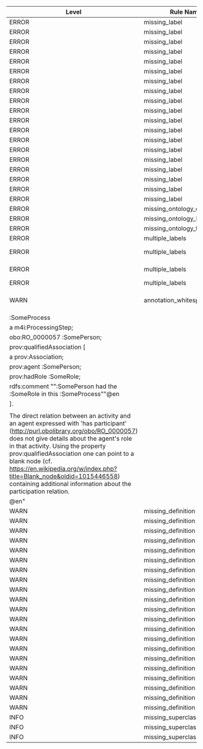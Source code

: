 | Level | Rule Name | Subject | Property | Value |
| --- | --- | --- | --- | --- |
| ERROR | missing_label | BFO:0000050 | rdfs:label |  |
| ERROR | missing_label | BFO:0000051 | rdfs:label |  |
| ERROR | missing_label | RO:0000056 | rdfs:label |  |
| ERROR | missing_label | RO:0000057 | rdfs:label |  |
| ERROR | missing_label | http://w3id.org/nfdi4ing/metadata4ing#inProject | rdfs:label |  |
| ERROR | missing_label | http://w3id.org/nfdi4ing/metadata4ing#projectParticipant | rdfs:label |  |
| ERROR | missing_label | rdf:PlainLiteral | rdfs:label |  |
| ERROR | missing_label | xsd:string | rdfs:label |  |
| ERROR | missing_label | skos:definition | rdfs:label |  |
| ERROR | missing_label | skos:editorialNote | rdfs:label |  |
| ERROR | missing_label | skos:example | rdfs:label |  |
| ERROR | missing_label | skos:note | rdfs:label |  |
| ERROR | missing_label | skos:prefLabel | rdfs:label |  |
| ERROR | missing_label | prov:Association | rdfs:label |  |
| ERROR | missing_label | prov:Role | rdfs:label |  |
| ERROR | missing_label | prov:qualifiedAssociation | rdfs:label |  |
| ERROR | missing_label | foaf:Agent | rdfs:label |  |
| ERROR | missing_label | foaf:Organization | rdfs:label |  |
| ERROR | missing_label | foaf:Person | rdfs:label |  |
| ERROR | missing_ontology_description | http://w3id.org/nfdi4ing/metadata4ing# | dc:description |  |
| ERROR | missing_ontology_license | http://w3id.org/nfdi4ing/metadata4ing# | dc:license |  |
| ERROR | missing_ontology_title | http://w3id.org/nfdi4ing/metadata4ing# | dc:title |  |
| ERROR | multiple_labels | prov:hadRole | rdfs:label | had role@en |
| ERROR | multiple_labels | prov:hadRole | rdfs:label | hatte Rolle@de |
| ERROR | multiple_labels | prov:wasRoleIn | rdfs:label | war Rolle in@de |
| ERROR | multiple_labels | prov:wasRoleIn | rdfs:label | wasRoleIn@en |
| WARN | annotation_whitespace | prov:qualifiedAssociation | skos:example | "Example application in m4i: |
| :SomeProcess |  |  |  |  |
|     a m4i:ProcessingStep;  |  |  |  |  |
|     obo:RO_0000057 :SomePerson; |  |  |  |  |
|     prov:qualifiedAssociation [ |  |  |  |  |
|         a prov:Association; |  |  |  |  |
|         prov:agent   :SomePerson; |  |  |  |  |
|         prov:hadRole :SomeRole; |  |  |  |  |
|         rdfs:comment \"":SomePerson had the :SomeRole in this :SomeProcess\""@en |  |  |  |  |
|     ]. |  |  |  |  |
|  |  |  |  |  |
| The direct relation between an activity and an agent expressed with 'has participant' (http://purl.obolibrary.org/obo/RO_0000057) does not give details about the agent's role in that activity. Using the property prov:qualifiedAssociation one can point to a blank node (cf. https://en.wikipedia.org/w/index.php?title=Blank_node&oldid=1015446558) containing additional information about the participation relation. |  |  |  |  |
| @en" |  |  |  |  |
| WARN | missing_definition | BFO:0000050 | IAO:0000115 |  |
| WARN | missing_definition | BFO:0000051 | IAO:0000115 |  |
| WARN | missing_definition | RO:0000056 | IAO:0000115 |  |
| WARN | missing_definition | RO:0000057 | IAO:0000115 |  |
| WARN | missing_definition | http://w3id.org/nfdi4ing/metadata4ing#inProject | IAO:0000115 |  |
| WARN | missing_definition | http://w3id.org/nfdi4ing/metadata4ing#projectParticipant | IAO:0000115 |  |
| WARN | missing_definition | rdf:PlainLiteral | IAO:0000115 |  |
| WARN | missing_definition | xsd:string | IAO:0000115 |  |
| WARN | missing_definition | skos:definition | IAO:0000115 |  |
| WARN | missing_definition | skos:editorialNote | IAO:0000115 |  |
| WARN | missing_definition | skos:example | IAO:0000115 |  |
| WARN | missing_definition | skos:note | IAO:0000115 |  |
| WARN | missing_definition | skos:prefLabel | IAO:0000115 |  |
| WARN | missing_definition | prov:Association | IAO:0000115 |  |
| WARN | missing_definition | prov:Role | IAO:0000115 |  |
| WARN | missing_definition | prov:hadRole | IAO:0000115 |  |
| WARN | missing_definition | prov:qualifiedAssociation | IAO:0000115 |  |
| WARN | missing_definition | prov:wasRoleIn | IAO:0000115 |  |
| WARN | missing_definition | foaf:Agent | IAO:0000115 |  |
| WARN | missing_definition | foaf:Organization | IAO:0000115 |  |
| WARN | missing_definition | foaf:Person | IAO:0000115 |  |
| INFO | missing_superclass | prov:Association | rdfs:subClassOf |  |
| INFO | missing_superclass | prov:Role | rdfs:subClassOf |  |
| INFO | missing_superclass | foaf:Agent | rdfs:subClassOf |  |